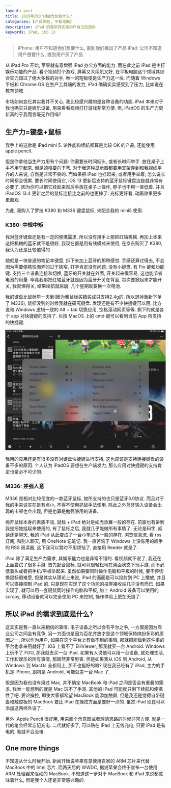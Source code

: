 ```yaml
---
layout: post
title: 2020年的iPad能为你做什么?
categories: [产品体验, 平板电脑]
description: iPad 的需求其实是用户自己创造的
keywords: iPad, iOS 13
---
```


> iPhone: 用户不知道他们想要什么, 直到我们推出了产品
> iPad: 公司不知道用户想要什么, 直到用户买了产品

从 iPad Pro 开始, 苹果就有意增强 iPad 办公方面的能力. 而在此之前 iPad 是主打娱乐功能的产品. 看个视频打个游戏, 屏幕又大续航又好, 在平板电脑这个领域其综合实力超过了绝大多数的对手, 唯一的短板便是生产力这一块. 而随着 Windows 平板和 Chrome OS 在生产工具端的发力, iPad 确确实实感受到了压力, 比如说在教育领域.

市场如何变化其实我并不关心, 我比较感兴趣的是各种设备的功能. iPad 本来对于我也确实只是娱乐设备, 用来看看视频打打游戏非常方便. 但, iPadOS 的生产力更新真的于我而言毫无作用吗?

## 生产力=键盘+鼠标

我手上的这款是 iPad mini 5. 论性能和续航都算是比较 OK 的产品, 还能使用 apple pencil.

但是你拿他当生产力用有个问题: 你需要长时间低头, 或者长时间举手. 放在桌子上手不用举起来, 但是颈椎要向下弯, 对于我这种显示器都要用支架弄到和我视线平齐的人来说, 自然是非常不爽的. 而如果把 iPad 也挂起来, 或者用手举着, 怎么说长时间都会很累. 要长时间使用它, iOS 13 更新后支持的蓝牙鼠标键盘连接就非常有必要了. 因为你可以把它挂起来然后手放在桌子上操作, 脖子也不用一直低着. 并且 iPadOS 13.4 更新之后的鼠标连接比之前的也更棒了: 光标更好看, 动画效果更多更直观.

为此, 我购入了罗技 K380 和 M336 键盘鼠标, 来配合我的 mini5 使用.

### K380: 中规中矩

我对蓝牙键盘还是有一定的便携需求, 所以没有用手上那把红轴机械. 再加上本来这把机械的蓝牙就不是很好, 我现在都是用有线模式来使用, 在京东购买了 K380, 我认为还是比较值得的.

她就是一块普通的笔记本键盘, 拆下来加上蓝牙的那种感觉. 手感还算过得去, 不会因为需要便携性而弄的过于狭窄, 打字肯定没有问题. 没有小键盘, 有 Fin 键和功能键. 支持三个设备连接和切换, 蓝牙的开关就在外面, 开关起来很容易, 这也能节省电池的用量. 毕竟我那把红轴蓝牙就是因为蓝牙开关在背面, 每次要掀起来才能开关, 我就懒得关, 结果续航就尿崩, 几个星期就要换一次电池.

我的键盘比鼠标早一天到(因为我鼠标买错买成只支持2.4g的, 所以退掉重新下单了 M336), 鼠标没到的时候我就在研究键盘. 发现还是有不少快捷键可以用. 比方说和 Windows 逻辑一致的 Alt + tab 切换应用, 空格滚动网页等等. 剩下的就是各个 app 对快捷键的支持了. 长按 MacOS 上的 cmd 键可以看到当前 App 所支持的快捷键.

![Reeder 4 所支持的快捷键, 大多是和 MacOS 上的相同或相似](/images/blog/2020-04-13-15-45-46.png)

我用的应用还是有很多没有对键盘快捷键进行支持, 这也应该是支持连接键盘的设备不多的原因. 个人认为 iPadOS 要想在生产端发力, 那么应用对快捷键的支持肯定也是必不可少的.

### M336: 差强人意

M336 是相对比较便宜的一款蓝牙鼠标, 她所支持的也只是蓝牙3.0协议. 而且对于我的手来说实在是有点小, 不得不使用抓鼠手法使用. 除此之外蓝牙输入设备会出现的卡顿也会出现, 但是也算是勉强够用的设备.

抛开鼠标本身的素质不谈, 鼠标 + iPad 绝对是如虎添翼一般的存在. 前面也有讲到我是把她挂起来使用的, 有了鼠标之后, 我就几乎能做所有事情了. 无论是码字, 阅读还是聊天, 我的 iPad 从此变成了一台小笔记本一般的存在. 浏览信息流, 看 rss 订阅, 和别人聊天, 用 OneNote 记笔记. 我一直苦恼于 Windows 上没有用的顺手的 RSS 阅读器, 这下我可以暂时不用烦恼了, 直接用 Reeder 就是了.

iPad 除了满足生产力需求, 其娱乐能力也是非常不错的. 看视频就不说了, 我还在上面尝试了很多手游. 首先配合鼠标, 就可以很轻松地在桌面状态下玩手游, 而不必低着头或者把手机/平板举起来. 虽然如果要同时操作电脑和平板的时候, 要不停切换鼠标很难受, 但是其实从理论上来说, iPad 的画面是可以投射到 PC 上播放, 并且可以直接控制 iPad 的. 只是现在实现了这个功能的投屏接收端几乎没有而已. 如果实现了, 就可以用一套键鼠同时操作电脑和平板, 加上 Android 设备可以使用的 scrcpy, 移动设备就可以完全使用 PC 来控制, 操作体验上更加无缝了.

## 所以 iPad 的需求到底是什么?

这其实是我一直以来相信的事情. 电子设备之所以会有平台之争, 一方面是因为商业公司之间会有竞争, 另一方面也是因为百花齐放才是这个领域保持缤纷多彩的原因之一. 所以作为用户, 如果在这个平台上有做不到的事情, 那就把能做到这件事的平台也拿来用就好了. iOS 上看不了 EHViewer, 那我就买一台 Android. Windows 上玩不了 FGO, 那我就去买一台 iPad. 如果有人说他可以用一台设备, 就处理生活, 工作和娱乐的所有事情, 那固然非常厉害. 但是如果我从 iOS 到 Android, 从 Windows 到 MacOs 全都用上, 那不也挺好的嘛? 现在我已经有了 iPad, 主力的手机是 iPhone, 副机是 Android, 可能就差一台 Mac 了.

但是因为我也没有用过 Mac, 并不确定 MacBook 和 iPad 之间是否会有重叠的需求. 我唯一能想到的就是 Mac 玩不了手游. 其他的 iPad 可能就只剩下续航和便携性了吧. 要论操控, 即使大家都希望 MacBook 能添加触屏, 但是我还是觉得自带键盘和触控板的 MacBook 要比 iPad 在操控方面是要好一点的. 虽然 iPad 现在可以添加这两样外设了.

另外 ,Apple Pencil 很好用, 用来画个示意图或者理清思路的时候非常方便. 就是一代的笔会经常忘记充电. 二代就好多了, 可以贴在 iPad 上无线充电, 只要 iPad 是有电的, 笔就不会没电.

## One more things

不知道从什么时候开始, 新闻开始说苹果有意使用自家的 ARM 芯片来代替 MacBook 中的 Intel 芯片. 而两天后的 WWDC, 据说苹果会终于宣布一台使用 ARM 处理器来驱动的 MacBook. 不知道这一步对于 MacBook 和 iPad 来说都意味着什么, 但是我个人还是非常感兴趣的.
